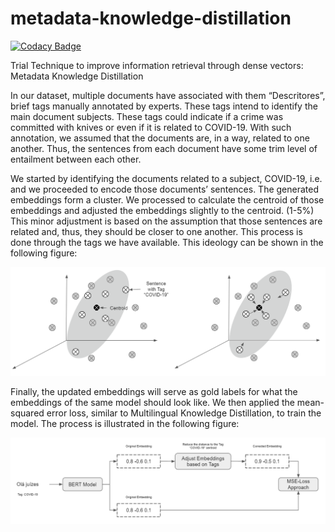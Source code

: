 # metadata-knowledge-distillation
[![Codacy Badge](https://app.codacy.com/project/badge/Grade/55133eb5109f4000934b6028388c3be6)](https://www.codacy.com/gh/rufimelo99/metadata-knowledge-distillation/dashboard?utm_source=github.com&amp;utm_medium=referral&amp;utm_content=rufimelo99/metadata-knowledge-distillation&amp;utm_campaign=Badge_Grade)

Trial Technique to improve information retrieval through dense vectors: Metadata Knowledge Distillation

In our dataset, multiple documents have associated with them “Descritores”, brief tags manually annotated by experts. These tags intend to identify the main document subjects. These tags could indicate if a crime was committed with knives or even if it is related to COVID-19.
With such annotation, we assumed that the documents are, in a way, related to one another. Thus, the sentences from each document have some trim level of entailment between each other.

We started by identifying the documents related to a subject, COVID-19, i.e. and we proceeded to encode those documents’ sentences. The generated embeddings form a cluster. We processed to calculate the centroid of those embeddings and adjusted the embeddings slightly to the centroid. (1-5%) This minor adjustment is based on the assumption that those sentences are related and, thus, they should be closer to one another. This process is done through the tags we have available. This ideology can be shown in the following figure:

![Metadata Knowledge Distillation Ideology](https://github.com/rufimelo99/metadata-knowledge-distillation/blob/main/docs/imgs/Design_metadata.png)


Finally, the updated embeddings will serve as gold labels for what the embeddings of the same model should look like. We then applied the mean-squared error loss, similar to Multilingual Knowledge Distillation, to train the model. The process is illustrated in the following figure:

![Metadata Knowledge Distillation](https://github.com/rufimelo99/metadata-knowledge-distillation/blob/main/docs/imgs/Design_metadata_knowledge.png)

